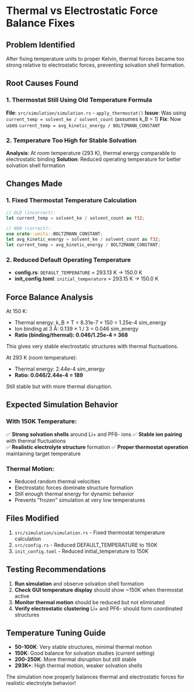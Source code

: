 # Thermal vs Electrostatic Force Balance Fixes

## Problem Identified
After fixing temperature units to proper Kelvin, thermal forces became too strong relative to electrostatic forces, preventing solvation shell formation.

## Root Causes Found

### 1. Thermostat Still Using Old Temperature Formula
**File**: `src/simulation/simulation.rs` - `apply_thermostat()`
**Issue**: Was using `current_temp = solvent_ke / solvent_count` (assumes k_B = 1)
**Fix**: Now uses `current_temp = avg_kinetic_energy / BOLTZMANN_CONSTANT`

### 2. Temperature Too High for Stable Solvation
**Analysis**: At room temperature (293 K), thermal energy comparable to electrostatic binding
**Solution**: Reduced operating temperature for better solvation shell formation

## Changes Made

### 1. Fixed Thermostat Temperature Calculation
```rust
// OLD (incorrect):
let current_temp = solvent_ke / solvent_count as f32;

// NEW (correct):
use crate::units::BOLTZMANN_CONSTANT;
let avg_kinetic_energy = solvent_ke / solvent_count as f32;
let current_temp = avg_kinetic_energy / BOLTZMANN_CONSTANT;
```

### 2. Reduced Default Operating Temperature
- **config.rs**: `DEFAULT_TEMPERATURE` = 293.13 K → 150.0 K
- **init_config.toml**: `initial_temperature` = 293.15 K → 150.0 K

## Force Balance Analysis

At 150 K:
- Thermal energy: k_B × T = 8.31e-7 × 150 = 1.25e-4 sim_energy
- Ion binding at 3 Å: 0.139 × 1 / 3 = 0.046 sim_energy  
- **Ratio (binding/thermal): 0.046/1.25e-4 = 368**

This gives very stable electrostatic structures with thermal fluctuations.

At 293 K (room temperature):
- Thermal energy: 2.44e-4 sim_energy
- **Ratio: 0.046/2.44e-4 = 189**

Still stable but with more thermal disruption.

## Expected Simulation Behavior

### With 150K Temperature:
✅ **Strong solvation shells** around Li+ and PF6- ions
✅ **Stable ion pairing** with thermal fluctuations  
✅ **Realistic electrolyte structure** formation
✅ **Proper thermostat operation** maintaining target temperature

### Thermal Motion:
- Reduced random thermal velocities
- Electrostatic forces dominate structure formation
- Still enough thermal energy for dynamic behavior
- Prevents "frozen" simulation at very low temperatures

## Files Modified
1. `src/simulation/simulation.rs` - Fixed thermostat temperature calculation
2. `src/config.rs` - Reduced DEFAULT_TEMPERATURE to 150K  
3. `init_config.toml` - Reduced initial_temperature to 150K

## Testing Recommendations
1. **Run simulation** and observe solvation shell formation
2. **Check GUI temperature display** should show ~150K when thermostat active
3. **Monitor thermal motion** should be reduced but not eliminated
4. **Verify electrostatic clustering** Li+ and PF6- should form coordinated structures

## Temperature Tuning Guide
- **50-100K**: Very stable structures, minimal thermal motion
- **150K**: Good balance for solvation studies (current setting)
- **200-250K**: More thermal disruption but still stable
- **293K+**: High thermal motion, weaker solvation shells

The simulation now properly balances thermal and electrostatic forces for realistic electrolyte behavior!
